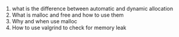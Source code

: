 1. what is the difference between automatic and dynamic allocation
2. What is malloc and free and how to use them
3. Why and when use malloc
4. How to use valgrind to check for memory leak
